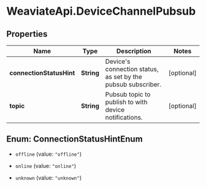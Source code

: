 # WeaviateApi.DeviceChannelPubsub

## Properties
Name | Type | Description | Notes
------------ | ------------- | ------------- | -------------
**connectionStatusHint** | **String** | Device&#39;s connection status, as set by the pubsub subscriber. | [optional] 
**topic** | **String** | Pubsub topic to publish to with device notifications. | [optional] 


<a name="ConnectionStatusHintEnum"></a>
## Enum: ConnectionStatusHintEnum


* `offline` (value: `"offline"`)

* `online` (value: `"online"`)

* `unknown` (value: `"unknown"`)





